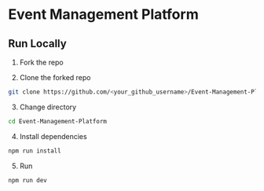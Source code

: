 # Event Management Platform

## Run Locally

1. Fork the repo

2. Clone the forked repo

```bash copy
git clone https://github.com/<your_github_username>/Event-Management-Platform.git
```

3. Change directory

```bash copy
cd Event-Management-Platform
```

4. Install dependencies

```bash copy
npm run install
```

5. Run

```bash copy
npm run dev
```